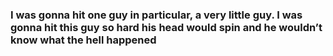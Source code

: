 ### I was gonna hit one guy in particular, a very little guy. I was gonna hit this guy so hard his head would spin and he wouldn’t know what the hell happened